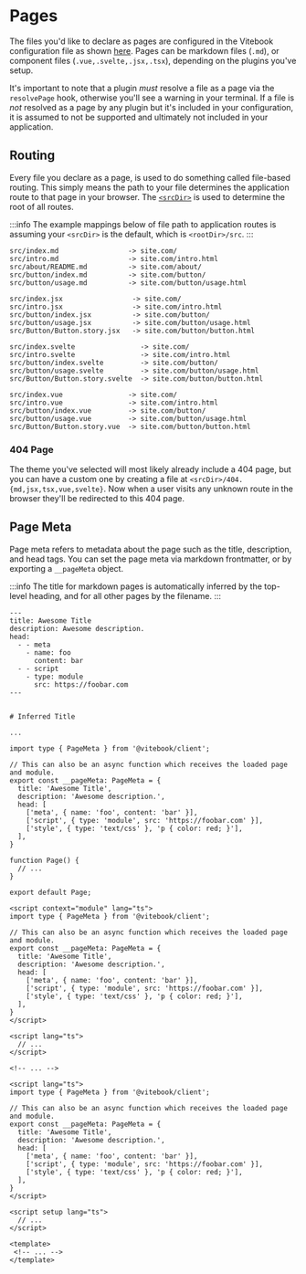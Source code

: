 <script>
import { Tabs, TabPanel } from '@vitebook/client/components/tabs';

const langs = ['Markdown', 'Preact', 'Svelte', 'Vue'];
</script>

# Pages

The files you'd like to declare as pages are configured in the Vitebook configuration file
as shown [here](../introduction/configuration.html#pages). Pages can be markdown files (`.md`),
or component files (`.vue,.svelte,.jsx,.tsx`), depending on the plugins you've setup.

It's important to note that a plugin _must_ resolve a file as a page via the `resolvePage` hook,
otherwise you'll see a warning in your terminal. If a file is _not_ resolved as a page by any
plugin but it's included in your configuration, it is assumed to not be supported and ultimately
not included in your application.

## Routing

Every file you declare as a page, is used to do something called file-based routing. This simply
means the path to your file determines the application route to that page in your browser. The
[`<srcDir>`](../introduction/configuration.html#directories) is used to determine the root of
all routes.

:::info
The example mappings below of file path to application routes is assuming your `<srcDir>` is
the default, which is `<rootDir>/src`.
:::

<Tabs values={langs} groupId="lang">
<TabPanel value="Markdown">

```md:no-line-numbers
src/index.md                 -> site.com/
src/intro.md                 -> site.com/intro.html
src/about/README.md          -> site.com/about/
src/button/index.md          -> site.com/button/
src/button/usage.md          -> site.com/button/usage.html
```

</TabPanel>

<TabPanel value="Preact">

```md:no-line-numbers
src/index.jsx                 -> site.com/
src/intro.jsx                 -> site.com/intro.html
src/button/index.jsx          -> site.com/button/
src/button/usage.jsx          -> site.com/button/usage.html
src/Button/Button.story.jsx   -> site.com/button/button.html
```

</TabPanel>

<TabPanel value="Svelte">

```md:no-line-numbers
src/index.svelte                -> site.com/
src/intro.svelte                -> site.com/intro.html
src/button/index.svelte         -> site.com/button/
src/button/usage.svelte         -> site.com/button/usage.html
src/Button/Button.story.svelte  -> site.com/button/button.html
```

</TabPanel>

<TabPanel value="Vue">

```md:no-line-numbers
src/index.vue                -> site.com/
src/intro.vue                -> site.com/intro.html
src/button/index.vue         -> site.com/button/
src/button/usage.vue         -> site.com/button/usage.html
src/Button/Button.story.vue  -> site.com/button/button.html
```

</TabPanel>
</Tabs>

### 404 Page

The theme you've selected will most likely already include a 404 page, but you can have a
custom one by creating a file at `<srcDir>/404.{md,jsx,tsx,vue,svelte}`. Now when
a user visits any unknown route in the browser they'll be redirected to this 404 page.

## Page Meta

Page meta refers to metadata about the page such as the title, description, and head tags. You
can set the page meta via markdown frontmatter, or by exporting a `__pageMeta` object.

:::info
The title for markdown pages is automatically inferred by the top-level heading, and for all other
pages by the filename.
:::

<Tabs values={langs} groupId="lang">
<TabPanel value="Markdown">

```md:no-line-numbers
---
title: Awesome Title
description: Awesome description.
head:
  - - meta
    - name: foo
      content: bar
  - - script
    - type: module
      src: https://foobar.com
---


# Inferred Title

...
```

</TabPanel>

<TabPanel value="Preact">

```tsx:no-line-numbers
import type { PageMeta } from '@vitebook/client';

// This can also be an async function which receives the loaded page and module.
export const __pageMeta: PageMeta = {
  title: 'Awesome Title',
  description: 'Awesome description.',
  head: [
    ['meta', { name: 'foo', content: 'bar' }],
    ['script', { type: 'module', src: 'https://foobar.com' }],
    ['style', { type: 'text/css' }, 'p { color: red; }'],
  ],
}

function Page() {
  // ...
}

export default Page;
```

</TabPanel>

<TabPanel value="Svelte">

```svelte:no-line-numbers
<script context="module" lang="ts">
import type { PageMeta } from '@vitebook/client';

// This can also be an async function which receives the loaded page and module.
export const __pageMeta: PageMeta = {
  title: 'Awesome Title',
  description: 'Awesome description.',
  head: [
    ['meta', { name: 'foo', content: 'bar' }],
    ['script', { type: 'module', src: 'https://foobar.com' }],
    ['style', { type: 'text/css' }, 'p { color: red; }'],
  ],
}
</script>

<script lang="ts">
  // ...
</script>

<!-- ... -->
```

</TabPanel>

<TabPanel value="Vue">

```vue:no-line-numbers
<script lang="ts">
import type { PageMeta } from '@vitebook/client';

// This can also be an async function which receives the loaded page and module.
export const __pageMeta: PageMeta = {
  title: 'Awesome Title',
  description: 'Awesome description.',
  head: [
    ['meta', { name: 'foo', content: 'bar' }],
    ['script', { type: 'module', src: 'https://foobar.com' }],
    ['style', { type: 'text/css' }, 'p { color: red; }'],
  ],
}
</script>

<script setup lang="ts">
  // ...
</script>

<template>
 <!-- ... -->
</template>
```

</TabPanel>
</Tabs>
